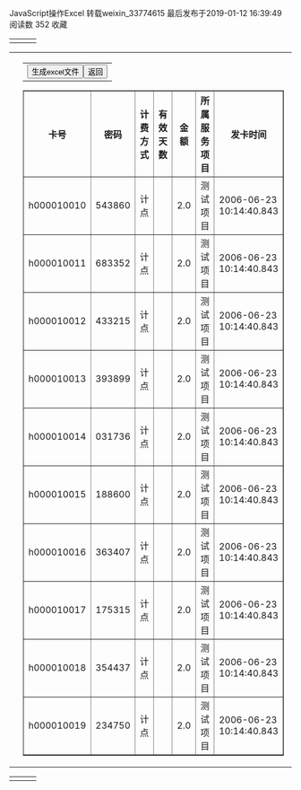 JavaScript操作Excel
转载weixin_33774615 最后发布于2019-01-12 16:39:49 阅读数 352  收藏
<html>
<head>
<script language="javascript" type="text/javascript">
</script><script language="javascript" type="text/javascript">
function MakeExcel(){
var i,j;
try {
var xls    = new ActiveXObject ( "Excel.Application" );
     }
catch(e) {
         alert( "要打印该表，您必须安装Excel电子表格软件，同时浏览器须使用“ActiveX 控件”，您的浏览器须允许执行控件。 请点击【帮助】了解浏览器设置方法！");
return "";
     }
            xls.visible =true;  //设置excel为可见

var xlBook = xls.Workbooks.Add;
var xlsheet = xlBook.Worksheets(1);
<!--合并-->
      xlsheet.Range(xlsheet.Cells(1,1),xlsheet.Cells(1,7)).mergecells=true;
      xlsheet.Range(xlsheet.Cells(1,1),xlsheet.Cells(1,7)).value="发卡记录";
//  xlsheet.Range(xlsheet.Cells(1,1),xlsheet.Cells(1,6)).Interior.ColorIndex=5;//设置底色为蓝色 
                //   xlsheet.Range(xlsheet.Cells(1,1),xlsheet.Cells(1,6)).Font.ColorIndex=4;//设置字体色         
   // xlsheet.Rows(1). Interior .ColorIndex = 5 ;//设置底色为蓝色  设置背景色 Rows(1).Font.ColorIndex=4  

<!--设置行高-->
    xlsheet.Rows(1).RowHeight = 25;
<!--设置字体 ws.Range(ws.Cells(i0+1,j0), ws.Cells(i0+1,j1)).Font.Size = 13 -->
    xlsheet.Rows(1).Font.Size=14;
<!--设置字体 设置选定区的字体  xlsheet.Range(xlsheet.Cells(i0,j0), ws.Cells(i0,j0)).Font.Name = "黑体" -->
    xlsheet.Rows(1).Font.Name="黑体";
<!--设置列宽 xlsheet.Columns(2)=14;-->

    xlsheet.Columns("A:D").ColumnWidth =18;
<!--设置显示字符而不是数字-->
    xlsheet.Columns(2).NumberFormatLocal="@";
    xlsheet.Columns(7).NumberFormatLocal="@";


//设置单元格内容自动换行 range.WrapText  =  true  ;
     //设置单元格内容水平对齐方式 range.HorizontalAlignment  =  Excel.XlHAlign.xlHAlignCenter;//设置单元格内容竖直堆砌方式
      //range.VerticalAlignment=Excel.XlVAlign.xlVAlignCenter
    //range.WrapText  =  true;  xlsheet.Rows(3).WrapText=true  自动换行
   
//设置标题栏

     xlsheet.Cells(2,1).Value="卡号";
     xlsheet.Cells(2,2).Value="密码";
     xlsheet.Cells(2,3).Value="计费方式";
     xlsheet.Cells(2,4).Value="有效天数";
     xlsheet.Cells(2,5).Value="金额";
     xlsheet.Cells(2,6).Value="所属服务项目";
       xlsheet.Cells(2,7).Value="发卡时间";

var oTable=document.all['fors:data'];
var rowNum=oTable.rows.length;
for(i=2;i<=rowNum;i++){
for (j=1;j<=7;j++){
//html table类容写到excel

       xlsheet.Cells(i+1,j).Value=oTable.rows(i-1).cells(j-1).innerHTML;
            }


    }
<!--   xlsheet.Range(xls.Cells(i+4,2),xls.Cells(rowNum,4)).Merge; -->
// xlsheet.Range(xlsheet.Cells(i, 4), xlsheet.Cells(i-1, 6)).BorderAround , 4
     // for(mn=1,mn<=6;mn++) .     xlsheet.Range(xlsheet.Cells(1, mn), xlsheet.Cells(i1, j)).Columns.AutoFit;
      xlsheet.Columns.AutoFit;
                 xlsheet.Range( xlsheet.Cells(1,1),xlsheet.Cells(rowNum+1,7)).HorizontalAlignment =-4108;//居中
                   xlsheet.Range( xlsheet.Cells(1,1),xlsheet.Cells(1,7)).VerticalAlignment =-4108;
                 xlsheet.Range( xlsheet.Cells(2,1),xlsheet.Cells(rowNum+1,7)).Font.Size=10;

      xlsheet.Range( xlsheet.Cells(2,1),xlsheet.Cells(rowNum+1,7)).Borders(3).Weight = 2; //设置左边距
       xlsheet.Range( xlsheet.Cells(2,1),xlsheet.Cells(rowNum+1,7)).Borders(4).Weight = 2;//设置右边距
             xlsheet.Range( xlsheet.Cells(2,1),xlsheet.Cells(rowNum+1,7)).Borders(1).Weight = 2;//设置顶边距
       xlsheet.Range( xlsheet.Cells(2,1),xlsheet.Cells(rowNum+1,7)).Borders(2).Weight = 2;//设置底边距




        xls.UserControl = true;  //很重要,不能省略,不然会出问题 意思是excel交由用户控制
       xls=null;
       xlBook=null;
       xlsheet=null;

}




</script>  <link href="css/styles3.css" rel="stylesheet" type="text/css"/>
<title>ziyuanweihu</title>
</head>
<body>
<form id="fors" method="post" action="/WebModule/admins/card/showcard.faces" enctype="application/x-www-form-urlencoded">





<table id="fors:top" border="0" cellpadding="0" cellspacing="0" width="100%">
<tbody>
<tr>
<td class="left"><img src="images/jiao1.gif" alt="" /></td>
<td class="topMiddle"></td>
<td class="right"><img src="images/jiao2.gif" alt="" /></td>
</tr>
</tbody>
</table>            




<table border="0" cellpadding="0" cellspacing="0" width="100%">
<tbody>
<tr>
<td class="middleLeft"></td>
<td class="btstyle"><table id="fors:sort" border="0" cellpadding="0" cellspacing="0" style="valign:center" width="100%">
<tbody>
<tr>
<td class="btstyle"><input type="button" name="fors:_id7" value="&#29983;&#25104;excel&#25991;&#20214;" onclick="MakeExcel()" /><input type="submit" name="fors:_id8" value="&#36820;&#22238;" /></td>
</tr>
</tbody>
</table>
<table id="fors:data" border="1" cellpadding="0" cellspacing="1" width="100%">
<thead>
<tr>
<th scope="col"><span id="fors:data:headerText1">&#21345;&#21495;</span></th>
<th scope="col"><span id="fors:data:headerText2">&#23494;&#30721;</span></th>
<th scope="col"><span id="fors:data:headerText3">&#35745;&#36153;&#26041;&#24335;</span></th>
<th scope="col"><span id="fors:data:headerText4">&#26377;&#25928;&#22825;&#25968;</span></th>
<th scope="col">&#37329;&#39069;</th>
<th scope="col"><span id="fors:data:headerText6">&#25152;&#23646;&#26381;&#21153;&#39033;&#30446;</span></th>
<th scope="col"><span id="fors:data:headerText7">&#21457;&#21345;&#26102;&#38388;</span></th>
</tr>
</thead>
<tbody>
<tr>
<td>h000010010</td>
<td>543860</td>
<td>&#35745;&#28857;</td>
<td></td>
<td>2.0</td>
<td>&#27979;&#35797;&#39033;&#30446;</td>
<td>2006-06-23 10:14:40.843</td>
</tr>
<tr>
<td>h000010011</td>
<td>683352</td>
<td>&#35745;&#28857;</td>
<td></td>
<td>2.0</td>
<td>&#27979;&#35797;&#39033;&#30446;</td>
<td>2006-06-23 10:14:40.843</td>
</tr>
<tr>
<td>h000010012</td>
<td>433215</td>
<td>&#35745;&#28857;</td>
<td></td>
<td>2.0</td>
<td>&#27979;&#35797;&#39033;&#30446;</td>
<td>2006-06-23 10:14:40.843</td>
</tr>
<tr>
<td>h000010013</td>
<td>393899</td>
<td>&#35745;&#28857;</td>
<td></td>
<td>2.0</td>
<td>&#27979;&#35797;&#39033;&#30446;</td>
<td>2006-06-23 10:14:40.843</td>
</tr>
<tr>
<td>h000010014</td>
<td>031736</td>
<td>&#35745;&#28857;</td>
<td></td>
<td>2.0</td>
<td>&#27979;&#35797;&#39033;&#30446;</td>
<td>2006-06-23 10:14:40.843</td>
</tr>
<tr>
<td>h000010015</td>
<td>188600</td>
<td>&#35745;&#28857;</td>
<td></td>
<td>2.0</td>
<td>&#27979;&#35797;&#39033;&#30446;</td>
<td>2006-06-23 10:14:40.843</td>
</tr>
<tr>
<td>h000010016</td>
<td>363407</td>
<td>&#35745;&#28857;</td>
<td></td>
<td>2.0</td>
<td>&#27979;&#35797;&#39033;&#30446;</td>
<td>2006-06-23 10:14:40.843</td>
</tr>
<tr>
<td>h000010017</td>
<td>175315</td>
<td>&#35745;&#28857;</td>
<td></td>
<td>2.0</td>
<td>&#27979;&#35797;&#39033;&#30446;</td>
<td>2006-06-23 10:14:40.843</td>
</tr>
<tr>
<td>h000010018</td>
<td>354437</td>
<td>&#35745;&#28857;</td>
<td></td>
<td>2.0</td>
<td>&#27979;&#35797;&#39033;&#30446;</td>
<td>2006-06-23 10:14:40.843</td>
</tr>
<tr>
<td>h000010019</td>
<td>234750</td>
<td>&#35745;&#28857;</td>
<td></td>
<td>2.0</td>
<td>&#27979;&#35797;&#39033;&#30446;</td>
<td>2006-06-23 10:14:40.843</td>
</tr>
</tbody>
</table>
</td>
<td class="middleRight"></td>
</tr>
</tbody>
</table>

<table id="fors:bottom" border="0" cellpadding="0" cellspacing="0" width="100%">
<tbody>
<tr>
<td class="left">
<img src="images/jiao3.gif" alt=""/>
</td>
<td class="bottomMiddle">          </td>
<td class="right">
<img src="images/jiao4.gif" alt=""/>
</td>
</tr>
</tbody>
</table>
<input type="hidden" name="fors" value="fors" /></form>
</body>

</html>